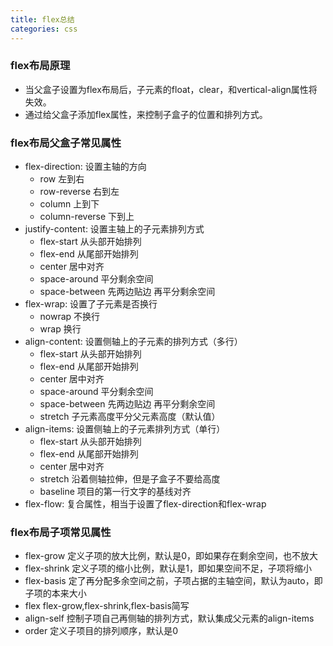 ```yaml
---
title: flex总结
categories: css
---
```


### flex布局原理
* 当父盒子设置为flex布局后，子元素的float，clear，和vertical-align属性将失效。
* 通过给父盒子添加flex属性，来控制子盒子的位置和排列方式。

### flex布局父盒子常见属性

+ flex-direction: 设置主轴的方向
  - row 左到右
  - row-reverse 右到左
  - column 上到下
  - column-reverse 下到上
+ justify-content: 设置主轴上的子元素排列方式
  - flex-start 从头部开始排列
  - flex-end 从尾部开始排列
  - center 居中对齐
  - space-around 平分剩余空间
  - space-between 先两边贴边 再平分剩余空间
+ flex-wrap: 设置了子元素是否换行
  - nowrap 不换行
  - wrap 换行
+ align-content: 设置侧轴上的子元素的排列方式（多行）
  - flex-start 从头部开始排列
  - flex-end 从尾部开始排列
  - center 居中对齐
  - space-around 平分剩余空间
  - space-between 先两边贴边 再平分剩余空间
  - stretch 子元素高度平分父元素高度（默认值）
+ align-items: 设置侧轴上的子元素排列方式（单行）
  - flex-start 从头部开始排列
  - flex-end 从尾部开始排列
  - center 居中对齐
  - stretch 沿着侧轴拉伸，但是子盒子不要给高度
  - baseline 项目的第一行文字的基线对齐
+ flex-flow: 复合属性，相当于设置了flex-direction和flex-wrap

### flex布局子项常见属性
+  flex-grow 定义子项的放大比例，默认是0，即如果存在剩余空间，也不放大
+  flex-shrink 定义子项的缩小比例，默认是1，即如果空间不足，子项将缩小
+  flex-basis 定了再分配多余空间之前，子项占据的主轴空间，默认为auto，即子项的本来大小
+  flex flex-grow,flex-shrink,flex-basis简写
+  align-self 控制子项自己再侧轴的排列方式，默认集成父元素的align-items
+  order 定义子项目的排列顺序，默认是0